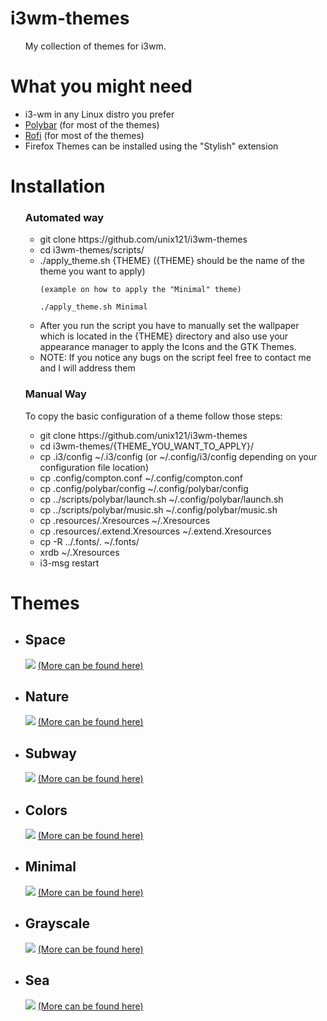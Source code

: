 <link rel="stylesheet" href="https://github.com/unix121/Themes/blob/master/style.css">
  <h1>i3wm-themes</h1>
  <ul>
   My collection of themes for i3wm.
 
  <img source="https://github.com/unix121/i3wm-themes/tree/master/workflow/workflow.gif">
  </ul>
  
  <h1>What you might need</h1>
  <ul>
    <li> i3-wm in any Linux distro you prefer</li>
    <li> <a href="https://github.com/jaagr/polybar">Polybar</a> (for most of the themes)</li>
    <li> <a href="https://davedavenport.github.io/rofi/">Rofi</a> (for most of the themes)</li>
    <li> Firefox Themes can be installed using the "Stylish" extension</li>
  </ul>
  
<h1>Installation</h1> 
<ul>
<h3>Automated way</h3>
  <ul>
  <li> git clone https://github.com/unix121/i3wm-themes</li>
  <li> cd i3wm-themes/scripts/</li>
  <li> ./apply_theme.sh {THEME} ({THEME} should be the name of the theme you want to apply)

    (example on how to apply the "Minimal" theme)

    ./apply_theme.sh Minimal
 </li>
 <li> After you run the script you have to manually set the wallpaper
which is located in the {THEME} directory and also use your 
appearance manager to apply the Icons and the GTK Themes.</li>
  <li> NOTE: If you notice any bugs on the script feel free to contact me and I will address them</li>
  </ul>
 <h3>Manual Way</h3> To copy the basic configuration of a theme follow those steps:
  <ul>
  <li> git clone https://github.com/unix121/i3wm-themes </li>
  <li> cd i3wm-themes/{THEME_YOU_WANT_TO_APPLY}/</li>
  <li> cp .i3/config ~/.i3/config (or ~/.config/i3/config depending on your configuration file location)</li>
  <li> cp .config/compton.conf ~/.config/compton.conf</li>
  <li> cp .config/polybar/config ~/.config/polybar/config</li>
  <li> cp ../scripts/polybar/launch.sh ~/.config/polybar/launch.sh</li>
  <li> cp ../scripts/polybar/music.sh ~/.config/polybar/music.sh</li>
  <li> cp .resources/.Xresources ~/.Xresources</li>
  <li> cp .resources/.extend.Xresources ~/.extend.Xresources</li>
  <li> cp -R ../.fonts/. ~/.fonts/</li>
  <li> xrdb ~/.Xresources</li>
  <li> i3-msg restart</li>
  </ul>
  

</ul>
  
<h1>Themes</h1>

<ul>
  <li><h2>Space</h2>
  <img src="https://i.imgur.com/eLkyvc0.png">
  <a href="http://imgur.com/a/0hmbl">(More can be found here)</a></li>
  <li><h2>Nature</h2>
  <img src="http://i.imgur.com/1B7IA96.png">
  <a href="http://imgur.com/a/PuXie">(More can be found here)</a></li>
  <li><h2>Subway</h2>
    <img src="http://i.imgur.com/M5ZH9Dh.png">
    <a href="http://imgur.com/a/1aO8E">(More can be found here)</a></li>
  <li><h2>Colors</h2>
    <img src="http://i.imgur.com/ZUEzkiT.png">
    <a href="http://imgur.com/a/ub0Jl">(More can be found here)</a></li>
  <li><h2>Minimal</h2>
    <img src="http://i.imgur.com/aaosiZ2.png">
    <a href="http://imgur.com/gallery/bZHDF">(More can be found here)</a></li>
  <li><h2>Grayscale</h2>
    <img src="http://i.imgur.com/K0uT5ua.png">
    <a href="http://imgur.com/gallery/1TYFd">(More can be found here)</a></li>
  <li><h2>Sea</h2>
    <img src="http://i.imgur.com/yapFCCe.png">
    <a href="http://imgur.com/a/3BsTW">(More can be found here)</a></li>
  </ul>
